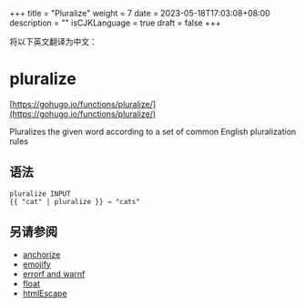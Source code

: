 +++
title = "Pluralize"
weight = 7
date = 2023-05-18T17:03:08+08:00
description = ""
isCJKLanguage = true
draft = false
+++

将以下英文翻译为中文：
# pluralize

[https://gohugo.io/functions/pluralize/](https://gohugo.io/functions/pluralize/)

Pluralizes the given word according to a set of common English pluralization rules

## 语法

```
pluralize INPUT
{{ "cat" | pluralize }} → "cats"
```

## 另请参阅

- [anchorize](https://gohugo.io/functions/anchorize/)
- [emojify](https://gohugo.io/functions/emojify/)
- [errorf and warnf](https://gohugo.io/functions/errorf/)
- [float](https://gohugo.io/functions/float/)
- [htmlEscape](https://gohugo.io/functions/htmlescape/)
